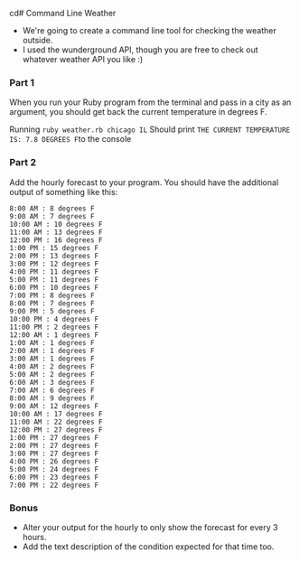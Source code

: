 cd# Command Line Weather

* We're going to create a command line tool for checking the weather outside.
* I used the wunderground API, though you are free to check out whatever weather API you like :)

### Part 1

When you run your Ruby program from the terminal and pass in a city as an argument, you should get back the current temperature in degrees F.

Running `ruby weather.rb chicago IL`
Should print `THE CURRENT TEMPERATURE IS: 7.8 DEGREES F`to the console

### Part 2

Add the hourly forecast to your program. You should have the additional output of something like this:

```
8:00 AM : 8 degrees F
9:00 AM : 7 degrees F
10:00 AM : 10 degrees F
11:00 AM : 13 degrees F
12:00 PM : 16 degrees F
1:00 PM : 15 degrees F
2:00 PM : 13 degrees F
3:00 PM : 12 degrees F
4:00 PM : 11 degrees F
5:00 PM : 11 degrees F
6:00 PM : 10 degrees F
7:00 PM : 8 degrees F
8:00 PM : 7 degrees F
9:00 PM : 5 degrees F
10:00 PM : 4 degrees F
11:00 PM : 2 degrees F
12:00 AM : 1 degrees F
1:00 AM : 1 degrees F
2:00 AM : 1 degrees F
3:00 AM : 1 degrees F
4:00 AM : 2 degrees F
5:00 AM : 2 degrees F
6:00 AM : 3 degrees F
7:00 AM : 6 degrees F
8:00 AM : 9 degrees F
9:00 AM : 12 degrees F
10:00 AM : 17 degrees F
11:00 AM : 22 degrees F
12:00 PM : 27 degrees F
1:00 PM : 27 degrees F
2:00 PM : 27 degrees F
3:00 PM : 27 degrees F
4:00 PM : 26 degrees F
5:00 PM : 24 degrees F
6:00 PM : 23 degrees F
7:00 PM : 22 degrees F
```

### Bonus

* Alter your output for the hourly to only show the forecast for every 3 hours.
* Add the text description of the condition expected for that time too.